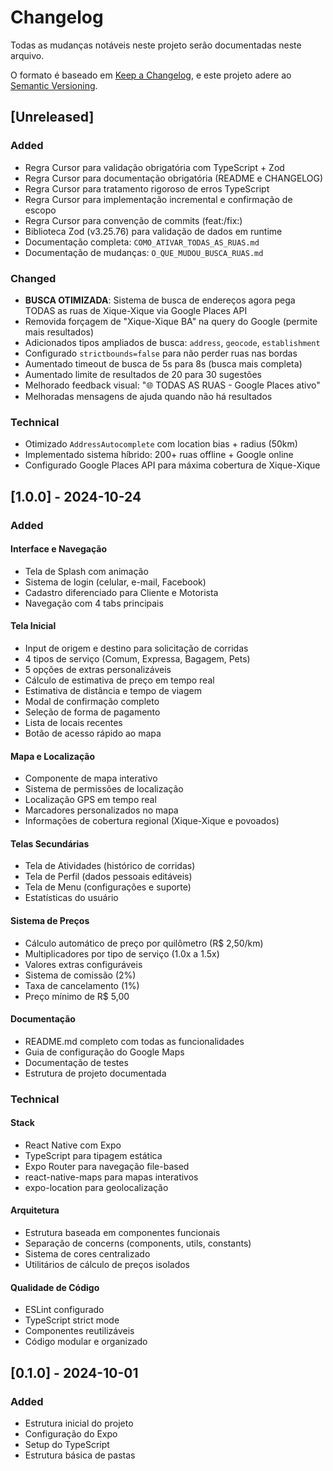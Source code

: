 # Changelog

Todas as mudanças notáveis neste projeto serão documentadas neste arquivo.

O formato é baseado em [Keep a Changelog](https://keepachangelog.com/pt-BR/1.0.0/),
e este projeto adere ao [Semantic Versioning](https://semver.org/lang/pt-BR/).

## [Unreleased]

### Added
- Regra Cursor para validação obrigatória com TypeScript + Zod
- Regra Cursor para documentação obrigatória (README e CHANGELOG)
- Regra Cursor para tratamento rigoroso de erros TypeScript
- Regra Cursor para implementação incremental e confirmação de escopo
- Regra Cursor para convenção de commits (feat:/fix:)
- Biblioteca Zod (v3.25.76) para validação de dados em runtime
- Documentação completa: `COMO_ATIVAR_TODAS_AS_RUAS.md`
- Documentação de mudanças: `O_QUE_MUDOU_BUSCA_RUAS.md`

### Changed
- **BUSCA OTIMIZADA**: Sistema de busca de endereços agora pega TODAS as ruas de Xique-Xique via Google Places API
- Removida forçagem de "Xique-Xique BA" na query do Google (permite mais resultados)
- Adicionados tipos ampliados de busca: `address`, `geocode`, `establishment`
- Configurado `strictbounds=false` para não perder ruas nas bordas
- Aumentado timeout de busca de 5s para 8s (busca mais completa)
- Aumentado limite de resultados de 20 para 30 sugestões
- Melhorado feedback visual: "🌐 TODAS AS RUAS - Google Places ativo"
- Melhoradas mensagens de ajuda quando não há resultados

### Technical
- Otimizado `AddressAutocomplete` com location bias + radius (50km)
- Implementado sistema híbrido: 200+ ruas offline + Google online
- Configurado Google Places API para máxima cobertura de Xique-Xique

## [1.0.0] - 2024-10-24

### Added

#### Interface e Navegação
- Tela de Splash com animação
- Sistema de login (celular, e-mail, Facebook)
- Cadastro diferenciado para Cliente e Motorista
- Navegação com 4 tabs principais

#### Tela Inicial
- Input de origem e destino para solicitação de corridas
- 4 tipos de serviço (Comum, Expressa, Bagagem, Pets)
- 5 opções de extras personalizáveis
- Cálculo de estimativa de preço em tempo real
- Estimativa de distância e tempo de viagem
- Modal de confirmação completo
- Seleção de forma de pagamento
- Lista de locais recentes
- Botão de acesso rápido ao mapa

#### Mapa e Localização
- Componente de mapa interativo
- Sistema de permissões de localização
- Localização GPS em tempo real
- Marcadores personalizados no mapa
- Informações de cobertura regional (Xique-Xique e povoados)

#### Telas Secundárias
- Tela de Atividades (histórico de corridas)
- Tela de Perfil (dados pessoais editáveis)
- Tela de Menu (configurações e suporte)
- Estatísticas do usuário

#### Sistema de Preços
- Cálculo automático de preço por quilômetro (R$ 2,50/km)
- Multiplicadores por tipo de serviço (1.0x a 1.5x)
- Valores extras configuráveis
- Sistema de comissão (2%)
- Taxa de cancelamento (1%)
- Preço mínimo de R$ 5,00

#### Documentação
- README.md completo com todas as funcionalidades
- Guia de configuração do Google Maps
- Documentação de testes
- Estrutura de projeto documentada

### Technical

#### Stack
- React Native com Expo
- TypeScript para tipagem estática
- Expo Router para navegação file-based
- react-native-maps para mapas interativos
- expo-location para geolocalização

#### Arquitetura
- Estrutura baseada em componentes funcionais
- Separação de concerns (components, utils, constants)
- Sistema de cores centralizado
- Utilitários de cálculo de preços isolados

#### Qualidade de Código
- ESLint configurado
- TypeScript strict mode
- Componentes reutilizáveis
- Código modular e organizado

## [0.1.0] - 2024-10-01

### Added
- Estrutura inicial do projeto
- Configuração do Expo
- Setup do TypeScript
- Estrutura básica de pastas

